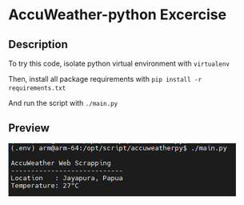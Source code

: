 # AccuWeather-python Excercise
## Description
To try this code, isolate python virtual environment with `virtualenv`

Then, install all package requirements with `pip install -r requirements.txt`

And run the script with `./main.py`

## Preview
![screenshoot](ss.png)
